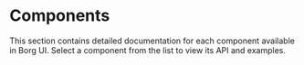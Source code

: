 # Components

This section contains detailed documentation for each component available in Borg UI. Select a component from the list to view its API and examples.
